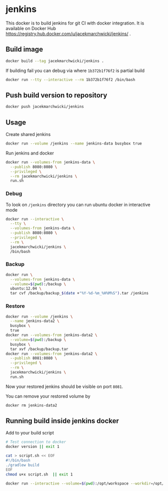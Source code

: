 # jenkins

This docker is to build jenkins for git CI with docker integration.
It is available on Docker Hub https://registry.hub.docker.com/u/jacekmarchwicki/jenkins/ .

## Build image

```bash
docker build --tag jacekmarchwicki/jenkins .
```

If building fail you can debug via where `1b372b1f76f2` is partial build

```bash
docker run --tty --interactive --rm 1b372b1f76f2 /bin/bash
```

## Push build version to repository

```bash
docker push jacekmarchwicki/jenkins
```

## Usage

Create shared jenkins

```bash
docker run --volume /jenkins --name jenkins-data busybox true
```

Run jenkins and docker

```bash
docker run --volumes-from jenkins-data \
  --publish 8080:8080 \
  --privileged \
  --rm jacekmarchwicki/jenkins \
  run.sh
```

### Debug
To look on `/jenkins` directory you can run ubuntu docker in interactive mode

```bash
docker run --interactive \
  --tty \
  --volumes-from jenkins-data \
  --publish 8080:8080 \
  --privileged \
  --rm \
  jacekmarchwicki/jenkins \
  /bin/bash
```

### Backup

```bash
docker run \
  --volumes-from jenkins-data \
  --volume=$(pwd):/backup \
  ubuntu:12.04 \
  tar cvf /backup/backup_$(date +"%Y-%d-%m_%H%M%S").tar /jenkins
```

### Restore

```bash
docker run --volume /jenkins \
  --name jenkins-data2 \
  busybox \
  true
docker run --volumes-from jenkins-data2 \
  --volume=$(pwd):/backup \
  busybox \
  tar xvf /backup/backup.tar
docker run --volumes-from jenkins-data2 \
  --publish 8081:8080 \
  --privileged \
  --rm \
  jacekmarchwicki/jenkins \
  run.sh
```

Now your restored jenkins should be visible on port `8081`.

You can remove your restored volume by

```bash
docker rm jenkins-data2
```

## Running build inside jenkins docker
Add to your build script
```bash
# Test connection to docker
docker version || exit 1

cat > script.sh << EOF
#!/bin/bash
./gradlew build
EOF
chmod u+x script.sh  || exit 1

docker run --interactive --volume=$(pwd):/opt/workspace --workdir=/opt/workspace --rm jacekmarchwicki/android-test "/opt/workspace/script.sh" || exit 1
```

